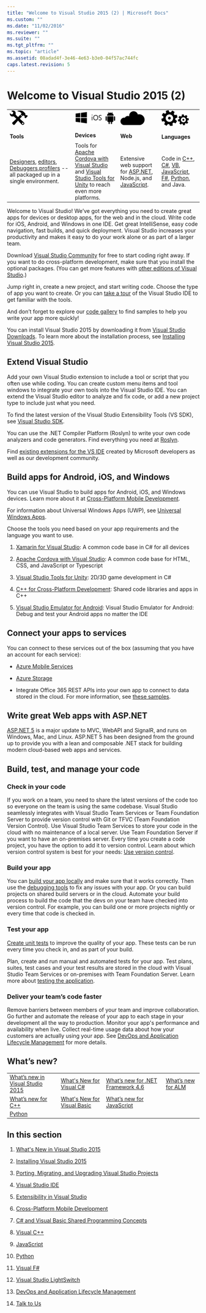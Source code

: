 ```yaml
---
title: "Welcome to Visual Studio 2015 (2) | Microsoft Docs"
ms.custom: ""
ms.date: "11/02/2016"
ms.reviewer: ""
ms.suite: ""
ms.tgt_pltfrm: ""
ms.topic: "article"
ms.assetid: 08adad4f-3e46-4e63-b3e0-04f57ac744fc
caps.latest.revision: 5
---
```

# Welcome to Visual Studio 2015 (2)
|||||  
|-|-|-|-|  
|![HomePageTools&#95;VS2015](../misc/media/homepagetools_vs2015.png "HomePageTools_VS2015")<br /><br /> **Tools**|![Devices](../cross-platform/media/homedevices.png "HomeDevices")<br /><br /> **Devices**|![HomePageCloud&#95;vs2015](../misc/media/homepagecloud_vs2015.png "HomePageCloud_vs2015")<br /><br /> **Web**|![HomePageLanguages&#95;VS2015](../misc/media/homepagelanguages_vs2015.png "HomePageLanguages_VS2015")<br /><br /> **Languages**|  
|[Designers](../designers/designing-user-interfaces.md), [editors](../ide/writing-code-in-the-code-and-text-editor.md), [Debuggers](../debugger/debugging-in-visual-studio.md),[profilers](../profiling/beginners-guide-to-performance-profiling.md) -- all packaged up in a single environment.|Tools for [Apache Cordova with Visual Studio](../Topic/Build%20cross-platform%20apps%20with%20Visual%20Studio%20Tools%20for%20Apache%20Cordova.md) and [Visual Studio Tools for Unity](../cross-platform/visual-studio-tools-for-unity.md) to reach even more platforms.|Extensive web support for [ASP.NET](http://www.asp.net/), Node.js, and [JavaScript](../Topic/JavaScript%20Language%20Reference.md).|Code in [C++](/visual-cpp/top/visual-cpp-in-visual-studio-2015), [C#](/dotnet/csharp/csharp), [VB](/dotnet/visual-basic/index), [JavaScript](../Topic/JavaScript%20Language%20Reference.md), [F#](../Topic/F%23%20Language%20Reference.md), [Python](http://pytools.codeplex.com/documentation), and Java.|  
  
 Welcome to Visual Studio! We’ve got everything you need to create great apps for devices or desktop apps, for the web and in the cloud. Write code for iOS, Android, and Windows in one IDE. Get great IntelliSense, easy code navigation, fast builds, and quick deployment. Visual Studio increases your productivity and makes it easy to do your work alone or as part of a larger team.  
  
 Download [Visual Studio Community](http://go.microsoft.com/fwlink/?LinkId=517106) for free to start coding right away. If you want to do cross-platform development, make sure that you install the optional packages. (You can get more features with [other editions of Visual Studio](http://www.visualstudio.com/products/compare-visual-studio-products-vs).)  
  
 Jump right in, create a new project, and start writing code. Choose the type of app you want to create. Or you can [take a tour](../ide/visual-studio-ide.md) of the Visual Studio IDE to get familiar with the tools.  
  
 And don’t forget to explore our [code gallery](https://code.msdn.microsoft.com/) to find samples to help you write your app more quickly!  
  
 You can install Visual Studio 2015 by downloading it from [Visual Studio Downloads](http://www.visualstudio.com/downloads/download-visual-studio-vs.aspx). To learn more about the installation process, see [Installing Visual Studio 2015](../Topic/Installing%20Visual%20Studio%202015.md).  
  
## Extend Visual Studio  
 Add your own Visual Studio extension to include a tool or script that you often use while coding. You can create custom menu items and tool windows to integrate your own tools into the Visual Studio IDE. You can extend the Visual Studio editor to analyze and fix code, or add a new project type to include just what you need.  
  
 To find the latest version of the Visual Studio Extensibility Tools (VS SDK), see [Visual Studio SDK](../extensibility/visual-studio-sdk.md).  
  
 You can use the .NET Compiler Platform (Roslyn) to write your own code analyzers and code generators. Find everything you need at [Roslyn](https://github.com/dotnet/Roslyn).  
  
 Find [existing extensions for the VS IDE](https://visualstudiogallery.msdn.microsoft.com/) created by Microsoft developers as well as our development community.  
  
## Build apps for Android, iOS, and Windows  
 You can use Visual Studio to build apps for Android, iOS, and Windows devices. Learn more about it at [Cross-Platform Mobile Development](../cross-platform/cross-platform-mobile-development-in-visual-studio.md).  
  
 For information about Universal Windows Apps (UWP), see [Universal Windows Apps](https://dev.windows.com/en-us/windows-apps).  
  
 Choose the tools you need based on your app requirements and the language you want to use.  
  
1.  [Xamarin for Visual Studio](../cross-platform/build-apps-with-native-ui-using-xamarin-in-visual-studio.md): A common code base in C# for all devices  
  
2.  [Apache Cordova with Visual Studio](../Topic/Get%20Started%20with%20Visual%20Studio%20Tools%20for%20Apache%20Cordova1.md): A common code base for HTML, CSS, and JavaScript or Typescript  
  
3.  [Visual Studio Tools for Unity](../cross-platform/visual-studio-tools-for-unity.md): 2D/3D game development in C#  
  
4.  [C++ for Cross-Platform Development](../cross-platform/visual-cpp-for-cross-platform-mobile-development.md): Shared code libraries and apps in C++  
  
5.  [Visual Studio Emulator for Android](../cross-platform/visual-studio-emulator-for-android.md): Visual Studio Emulator for Android: Debug and test your Android apps no matter the IDE  
  
## Connect your apps to services  
 You can connect to these services out of the box (assuming that you have an account for each service):  
  
-   [Azure Mobile Services](http://azure.microsoft.com/documentation/services/mobile-services/)  
  
-   [Azure Storage](http://azure.microsoft.com/documentation/services/storage/)  
  
-   Integrate Office 365 REST APIs into your own app to connect to data stored in the cloud. For more information, see [these samples](https://github.com/OfficeDev/?utf8=%E2%9C%93&query=o365).  
  
## Write great Web apps with ASP.NET  
 [ASP.NET 5](http://www.asp.net/vnext/overview/aspnet-vnext/aspnet-5-overview) is a major update to MVC, WebAPI and SignalR, and runs on Windows, Mac, and Linux.  ASP.NET 5 has been designed from the ground up to provide you with a lean and composable .NET stack for building modern cloud-based web apps and services.  
  
## Build, test, and manage your code  
  
### Check in your code  
 If you work on a team, you need to share the latest versions of the code too so everyone on the team is using the same codebase. Visual Studio seamlessly integrates with Visual Studio Team Services or Team Foundation Server to provide version control with Git or TFVC (Team Foundation Version Control). Use Visual Studio Team Services to store your code in the cloud with no maintenance of a local server. Use Team Foundation Server if you want to have an on-premises server. Every time you create a code project, you have the option to add it to version control. Learn about which version control system is best for your needs: [Use version control](../Topic/Use%20version%20control.md).  
  
### Build your app  
 You can [build your app locally](../ide/compiling-and-building-in-visual-studio.md) and make sure that it works correctly. Then use the [debugging tools](../debugger/debugging-in-visual-studio.md) to fix any issues with your app. Or you can build projects on shared build servers or in the cloud. Automate your build process to build the code that the devs on your team have checked into version control. For example, you can build one or more projects nightly or every time that code is checked in.  
  
### Test your app  
 [Create unit tests](../test/unit-test-your-code.md) to improve the quality of your app. These tests can be run every time you check in, and as part of your build.  
  
 Plan, create and run manual and automated tests for your app. Test plans, suites, test cases and your test results are stored in the cloud with Visual Studio Team Services or on-premises with Team Foundation Server. Learn more about [testing the application](Title%20Changed%20Date%20Checked%20Out%20By%20Project%20Name%20TOC%20Bucket%20Name).  
  
### Deliver your team’s code faster  
 Remove barriers between members of your team and improve collaboration. Go further and automate the release of your app to each stage in your development all the way to production. Monitor your app's performance and availability when live. Collect real-time usage data about how your customers are actually using your app. See [DevOps and Application Lifecycle Management](../Topic/DevOps%20and%20Application%20Lifecycle%20Management.md) for more details.  
  
## What’s new?  
  
|||||  
|-|-|-|-|  
|[What’s new in Visual Studio 2015](../ide/what-s-new-in-visual-studio-2015.md)|[What's New for Visual C#](/dotnet/csharp/getting-started/whats-new)|[What’s new for .NET Framework 4.6](../Topic/What's%20New%20in%20the%20.NET%20Framework.md)|[What’s new for ALM](http://msdn.microsoft.com/en-us/54b98a53-6083-4303-869a-8063d8fae938)|  
|[What’s new for C++](/visual-cpp/top/what-s-new-for-visual-cpp-in-visual-studio-2015)|[What's New for Visual Basic](/dotnet/visual-basic/getting-started/whats-new)|[What’s new for JavaScript](../Topic/What's%20New%20in%20JavaScript.md)||  
|[Python](../python/getting-started-with-python.md)||||  
  
## In this section  
  
1.  [What's New in Visual Studio 2015](../ide/what-s-new-in-visual-studio-2015.md)  
  
2.  [Installing Visual Studio 2015](../Topic/Installing%20Visual%20Studio%202015.md)  
  
3.  [Porting, Migrating, and Upgrading Visual Studio Projects](../porting/porting-migrating-and-upgrading-visual-studio-projects.md)  
  
4.  [Visual Studio IDE](../ide/visual-studio-ide.md)  
  
5.  [Extensibility in Visual Studio](../extensibility/extensibility-in-visual-studio.md)  
  
6.  [Cross-Platform Mobile Development](../cross-platform/cross-platform-mobile-development-in-visual-studio.md)  
  
7.  [C# and Visual Basic Shared Programming Concepts](../Topic/C%23%20and%20Visual%20Basic%20Shared%20Programming%20Concepts.md)  
  
8.  [Visual C++](/visual-cpp/top/visual-cpp-in-visual-studio-2015)  
  
9. [JavaScript](../javascript/javascript-in-visual-studio.md)  
  
10. [Python](../python/getting-started-with-python.md)  
  
11. [Visual F#](../Topic/Visual%20F%23.md)  
  
12. [Visual Studio LightSwitch](../Topic/Visual%20Studio%20LightSwitch.md)  
  
13. [DevOps and Application Lifecycle Management](../Topic/DevOps%20and%20Application%20Lifecycle%20Management.md)  
  
14. [Talk to Us](../ide/talk-to-us.md)